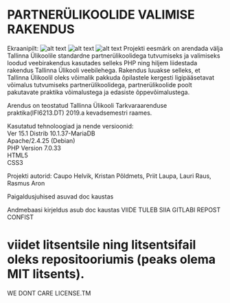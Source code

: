 # PARTNERÜLIKOOLIDE VALIMISE RAKENDUS

Ekraanipilt:
![alt text](https://i.imgur.com/8RaSqup.png)
![alt text](https://i.imgur.com/6AyYnPB.png)
![alt text](https://i.imgur.com/L8kV9gM.png)
Projekti eesmärk on arendada välja Tallinna Ülikoolile standardne partnerülikoolidega tutvumiseks ja valimiseks loodud veebirakendus kasutades selleks PHP ning hiljem liidestada rakendus Tallinna Ülikooli veebilehega.
Rakendus luuakse selleks, et Tallinna Ülikoolil  oleks võimalik pakkuda õpilastele kergesti ligipääsetavat võimalus tutvumiseks partnerülikoolidega, partnerülikoolide poolt pakutavate praktika võimalustega ja edasiste õppevõimalustega.

Arendus on teostatud Tallinna Ülikooli Tarkvaraarenduse praktika(IFI6213.DT) 2019.a kevadsemestri raames.

Kasutatud tehnoloogiad ja nende versioonid:\
Ver 15.1 Distrib 10.1.37-MariaDB\
Apache/2.4.25 (Debian)\
PHP Version 7.0.33\
HTML5\
CSS3

Projekti autorid:
Caupo Helvik, Kristan Põldmets, Priit Laupa, Lauri Raus, Rasmus Aron

Paigaldusjuhised asuvad doc kaustas

Andmebaasi kirjeldus asub doc kaustas
VIIDE TULEB SIIA GITLABI REPOST CONFIST

# viidet litsentsile ning litsentsifail oleks repositooriumis (peaks olema MIT litsents).
WE DONT CARE LICENSE.TM
